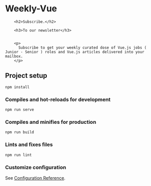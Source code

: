 # Weekly-Vue

        <h2>Subscribe.</h2>

        <h3>To our newsletter</h3>

        
        <p>
          Subscribe to get your weekly curated dose of Vue.js jobs ( Junior - Senior ) roles and Vue.js articles delivered into your mailbox.
        </p>




## Project setup
```
npm install
```

### Compiles and hot-reloads for development
```
npm run serve
```

### Compiles and minifies for production
```
npm run build
```

### Lints and fixes files
```
npm run lint
```

### Customize configuration
See [Configuration Reference](https://v3.vuejs.org/).
